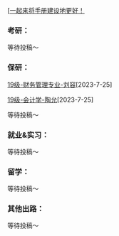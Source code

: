 [[一起来将手册建设地更好！](preface/Sharing_experience.md)

### 考研：
等待投稿～

### 保研：

[19级-财务管理专业-刘容](D升学就业篇/商学院/19级-财务管理专业-刘容.md)[2023-7-25]

[19级-会计学-陶允](D升学就业篇/商学院/19级-会计学-陶允.md)[2023-7-25]

等待投稿～

### 就业&实习：

等待投稿～

### 留学：

等待投稿～

### 其他出路：

等待投稿～
